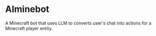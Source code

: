 # AIminebot
A Minecraft bot that uses LLM to converts user's chat into actions for a Minecraft player entity.
